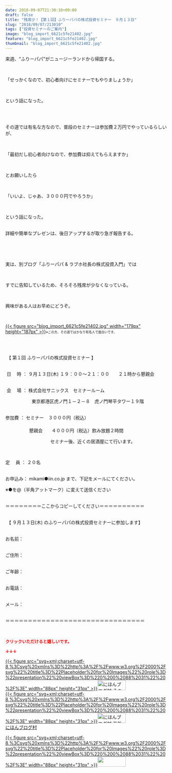 ```yaml
---
date: 2018-09-07T21:30:10+09:00
draft: false
title: "残席少！【第１回】ふりーパパの株式投資セミナー　９月１３日"
slug: "2018/09/07/213010"
tags: ["投資セミナーのご案内"]
image: "blog_import_6621c5fe21402.jpg"
feature: "blog_import_6621c5fe21402.jpg"
thumbnail: "blog_import_6621c5fe21402.jpg"
---
```

<p>来週、“ふりーパパ”がニュージーランドから帰国する。</p><p> </p><p>「せっかくなので、初心者向けにセミナーでもやりましょうか」</p><p> </p><p>という話になった。</p><p> </p><p><br/>その道では有名な方なので、普段のセミナーは参加費２万円でやっているらしいが、</p><p> </p><p>「最初だし初心者向けなので、参加費は抑えてもらえますか」</p><p> </p><p>とお願いしたら</p><p> </p><p>「いいよ、じゃあ、３０００円でやろうか」</p><p> </p><p>という話になった。</p><p><br/>詳細や簡単なプレゼンは、後日アップするが取り急ぎ報告する。</p><p> </p><p> </p><p>実は、別ブログ「ふりーパパ &amp; ラブホ社長の株式投資入門」では</p><p> </p><p>すでに告知しているため、そろそろ残席が少なくなっている。</p><p> </p><p>興味がある人はお早めにどうぞ。</p><p> </p><p><a href="blog_import_6621c5fe21402.jpg">{{< figure src="blog_import_6621c5fe21402.jpg" width="179px" height="187px" >}}</a><span style="font-size: 0.7em;">※この方、その道ではかなり有名人で面白いです。</span></p><p> </p><p><br/> 【 第１回 ふりーパパの株式投資セミナー 】</p><p><br/> 日　 時 ： ９月１３日(木) １９：００～２１：００　　２１時から懇親会</p><p><br/> 会 　場 ： 株式会社サニックス　セミナールーム</p><p>   　　　　　東京都港区虎ノ門１－２－８　虎ノ門琴平タワー１９階<br/> </p><p>参加費 ： セミナー　３０００円（税込）<br/> 　　　　　　　　　　　　　　<br/> 　　　　　懇親会　　４０００円（税込）飲み放題２時間</p><p>　　　　　　　　　　セミナー後、近くの居酒屋にて行います。</p><p> </p><p>定　 員 ： ２０名</p><p><br/>お申込み： mikami●iin.co.jp まで、下記をメールにてください。</p><p>※●を@（半角アットマーク）に変えて送信ください</p><p><br/>＝＝＝＝＝＝＝＝ここからコピーしてください＝＝＝＝＝＝＝＝＝＝</p><p><br/> 【 ９月１３日(木) のふりーパパの株式投資セミナーに参加します】</p><p><br/>お名前：</p><p><br/>ご住所：</p><p><br/>ご年齢：</p><p><br/>お電話：</p><p><br/>メール：</p><p><br/>＝＝＝＝＝＝＝＝＝＝＝＝＝＝＝＝＝＝＝＝＝＝＝＝＝＝＝＝＝＝＝</p><p> </p><p><font color="#ff0000" size="2"><strong>クリックいただけると嬉しいです。</strong></font></p><p><font color="#ff0000" size="2"><strong>↓↓↓</strong></font></p><p><a href="ranking.html?p_cid=01260127" id="&amp;blogmura_banner" target="_blank">{{< figure src="svg+xml;charset=utf-8,%3Csvg%20xmlns%3D%22http%3A%2F%2Fwww.w3.org%2F2000%2Fsvg%22%20title%3D%22Placeholder%20for%20Images%22%20role%3D%22presentation%22%20viewBox%3D%220%200%2088%2031%22%20%2F%3E" width="88px" height="31px" >}}<noscript><img alt="にほんブログ村 その他生活ブログ 不動産投資へ" border="0" height="31" src="https://img-proxy.blog-video.jp/images?url=http%3A%2F%2Flife.blogmura.com%2Fhudousantoushi%2Fimg%2Fhudousantoushi88_31.gif" width="88"></noscript></a><br/><a href="ranking.html?p_cid=01260127" target="_blank">{{< figure src="svg+xml;charset=utf-8,%3Csvg%20xmlns%3D%22http%3A%2F%2Fwww.w3.org%2F2000%2Fsvg%22%20title%3D%22Placeholder%20for%20Images%22%20role%3D%22presentation%22%20viewBox%3D%220%200%2088%2031%22%20%2F%3E" width="88px" height="31px" >}}<noscript><img alt="にほんブログ村 海外生活ブログ バリ島情報へ" border="0" height="31" src="https://img-proxy.blog-video.jp/images?url=http%3A%2F%2Foverseas.blogmura.com%2Fbali%2Fimg%2Fbali88_31.gif" width="88"></noscript></a><br/><a href="ranking.html?p_cid=01260127" target="_blank">にほんブログ村</a></p><p><a href="link.php?1804582" title="人気ブログランキングへ">{{< figure src="svg+xml;charset=utf-8,%3Csvg%20xmlns%3D%22http%3A%2F%2Fwww.w3.org%2F2000%2Fsvg%22%20title%3D%22Placeholder%20for%20Images%22%20role%3D%22presentation%22%20viewBox%3D%220%200%2088%2031%22%20%2F%3E" width="88px" height="31px" >}}<noscript><img border="0" height="31" src="https://blog.with2.net/img/banner/banner_22.gif" width="88"></noscript></a></p><p> </p>

